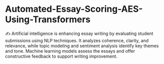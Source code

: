 # Automated-Essay-Scoring-AES-Using-Transformers
✍️ Artificial intelligence is enhancing essay writing by evaluating student submissions using NLP techniques. It analyzes coherence, clarity, and relevance, while topic modeling and sentiment analysis identify key themes and tone. Machine learning models assess the essays and offer constructive feedback to support writing improvement.

